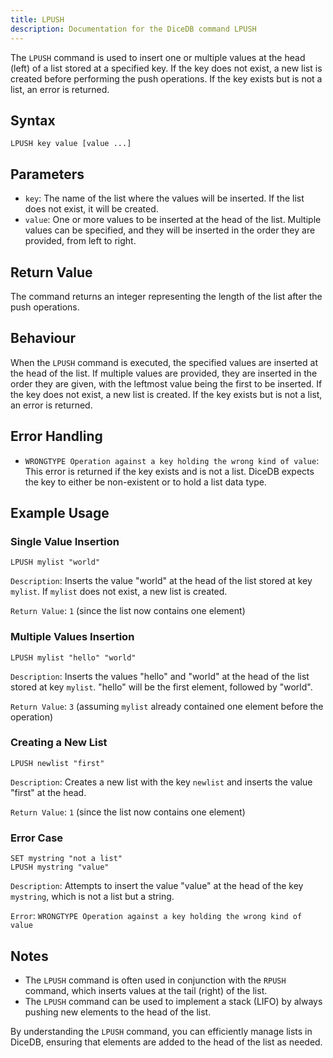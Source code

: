 ```yaml
---
title: LPUSH
description: Documentation for the DiceDB command LPUSH
---
```


The `LPUSH` command is used to insert one or multiple values at the head (left) of a list stored at a specified key. If the key does not exist, a new list is created before performing the push operations. If the key exists but is not a list, an error is returned.

## Syntax

```
LPUSH key value [value ...]
```

## Parameters

- `key`: The name of the list where the values will be inserted. If the list does not exist, it will be created.
- `value`: One or more values to be inserted at the head of the list. Multiple values can be specified, and they will be inserted in the order they are provided, from left to right.

## Return Value

The command returns an integer representing the length of the list after the push operations.

## Behaviour

When the `LPUSH` command is executed, the specified values are inserted at the head of the list. If multiple values are provided, they are inserted in the order they are given, with the leftmost value being the first to be inserted. If the key does not exist, a new list is created. If the key exists but is not a list, an error is returned.

## Error Handling

- `WRONGTYPE Operation against a key holding the wrong kind of value`: This error is returned if the key exists and is not a list. DiceDB expects the key to either be non-existent or to hold a list data type.

## Example Usage

### Single Value Insertion

```shell
LPUSH mylist "world"
```

`Description`: Inserts the value "world" at the head of the list stored at key `mylist`. If `mylist` does not exist, a new list is created.

`Return Value`: `1` (since the list now contains one element)

### Multiple Values Insertion

```shell
LPUSH mylist "hello" "world"
```

`Description`: Inserts the values "hello" and "world" at the head of the list stored at key `mylist`. "hello" will be the first element, followed by "world".

`Return Value`: `3` (assuming `mylist` already contained one element before the operation)

### Creating a New List

```shell
LPUSH newlist "first"
```

`Description`: Creates a new list with the key `newlist` and inserts the value "first" at the head.

`Return Value`: `1` (since the list now contains one element)

### Error Case

```shell
SET mystring "not a list"
LPUSH mystring "value"
```

`Description`: Attempts to insert the value "value" at the head of the key `mystring`, which is not a list but a string.

`Error`: `WRONGTYPE Operation against a key holding the wrong kind of value`

## Notes

- The `LPUSH` command is often used in conjunction with the `RPUSH` command, which inserts values at the tail (right) of the list.
- The `LPUSH` command can be used to implement a stack (LIFO) by always pushing new elements to the head of the list.

By understanding the `LPUSH` command, you can efficiently manage lists in DiceDB, ensuring that elements are added to the head of the list as needed.

